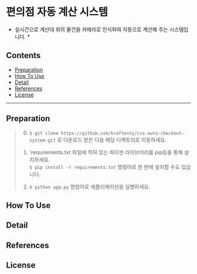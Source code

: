 # 편의점 자동 계산 시스템

* 실시간으로 계산대 위의 물건을 카메라로 인식하여 자동으로 계산해 주는 시스템입니다. *

## Contents
- [Preparation](#preparation)
- [How To Use](#how-to-use)
- [Detail](#detail)
- [References](#references)
- [License](#license)
---

## Preparation
> 0. `$ git clone https://github.com/kraftenty/cvs-auto-checkout-system.git` 로 다운로드 받은 다음 해당 디렉토리로 이동하세요.
>
> 1. 'requirements.txt 파일에 적혀 있는 파이썬 라이브러리를 pip등을 통해 설치하세요.  
>     `$ pip install -r requirements.txt` 명령어로 한 번에 설치할 수도 있습니다.
>
> 2. `$ python app.py` 명령어로 애플리케이션을 실행하세요.
  
## How To Use

## Detail

## References

## License
